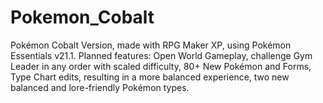# Pokemon_Cobalt
Pokémon Cobalt Version, made with RPG Maker XP, using Pokémon Essentials v21.1. Planned features: Open World Gameplay, challenge Gym Leader in any order with scaled difficulty, 80+ New Pokémon and Forms, Type Chart edits, resulting in a more balanced experience, two new balanced and lore-friendly Pokémon types.
